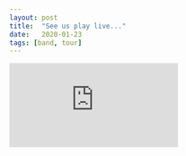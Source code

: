 ```yaml
---
layout: post
title:  "See us play live..."
date:   2020-01-23
tags: [band, tour]
---
```


<iframe src="https://www.youtube.com/embed/videoseries?si=AIbsLLJT0xhibakZ&amp;list=PLm1CaR-6W0A21AMO5s89qfnq09xwEXBdq" title="YouTube video player" frameborder="0" allow="accelerometer; autoplay; clipboard-write; encrypted-media; gyroscope; picture-in-picture; web-share" referrerpolicy="strict-origin-when-cross-origin" allowfullscreen></iframe>